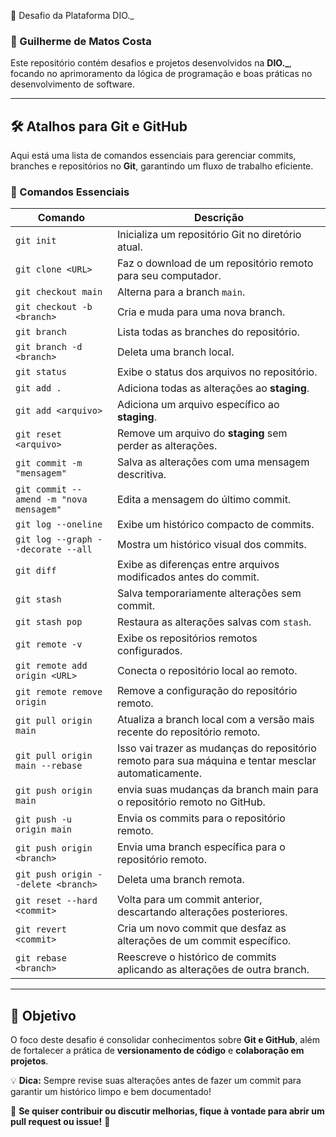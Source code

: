 🚀 Desafio da Plataforma DIO._

### 👋 Guilherme de Matos Costa  

Este repositório contém desafios e projetos desenvolvidos na **DIO._**, focando no aprimoramento da lógica de programação e boas práticas no desenvolvimento de software.  

---

## 🛠️ Atalhos para Git e GitHub  

Aqui está uma lista de comandos essenciais para gerenciar commits, branches e repositórios no **Git**, garantindo um fluxo de trabalho eficiente.  

### 🔹 Comandos Essenciais  

| Comando | Descrição |
|---------|-----------|
| `git init` | Inicializa um repositório Git no diretório atual. |
| `git clone <URL>` | Faz o download de um repositório remoto para seu computador. |
| `git checkout main` | Alterna para a branch `main`. |
| `git checkout -b <branch>` | Cria e muda para uma nova branch. |
| `git branch` | Lista todas as branches do repositório. |
| `git branch -d <branch>` | Deleta uma branch local. |
| `git status` | Exibe o status dos arquivos no repositório. |
| `git add .` | Adiciona todas as alterações ao **staging**. |
| `git add <arquivo>` | Adiciona um arquivo específico ao **staging**. |
| `git reset <arquivo>` | Remove um arquivo do **staging** sem perder as alterações. |
| `git commit -m "mensagem"` | Salva as alterações com uma mensagem descritiva. |
| `git commit --amend -m "nova mensagem"` | Edita a mensagem do último commit. |
| `git log --oneline` | Exibe um histórico compacto de commits. |
| `git log --graph --decorate --all` | Mostra um histórico visual dos commits. |
| `git diff` | Exibe as diferenças entre arquivos modificados antes do commit. |
| `git stash` | Salva temporariamente alterações sem commit. |
| `git stash pop` | Restaura as alterações salvas com `stash`. |
| `git remote -v` | Exibe os repositórios remotos configurados. |
| `git remote add origin <URL>` | Conecta o repositório local ao remoto. |
| `git remote remove origin` | Remove a configuração do repositório remoto. |
| `git pull origin main` | Atualiza a branch local com a versão mais recente do repositório remoto. |
| `git pull origin main --rebase` |Isso vai trazer as mudanças do repositório remoto para sua máquina e tentar mesclar automaticamente. |
| `git push origin main` |envia suas mudanças da branch main para o repositório remoto no GitHub. |
| `git push -u origin main` | Envia os commits para o repositório remoto. |
| `git push origin <branch>` | Envia uma branch específica para o repositório remoto. |
| `git push origin --delete <branch>` | Deleta uma branch remota. |
| `git reset --hard <commit>` | Volta para um commit anterior, descartando alterações posteriores. |
| `git revert <commit>` | Cria um novo commit que desfaz as alterações de um commit específico. |
| `git rebase <branch>` | Reescreve o histórico de commits aplicando as alterações de outra branch. |

---

## 🎯 Objetivo  

O foco deste desafio é consolidar conhecimentos sobre **Git e GitHub**, além de fortalecer a prática de **versionamento de código** e **colaboração em projetos**.  

💡 **Dica:** Sempre revise suas alterações antes de fazer um commit para garantir um histórico limpo e bem documentado!  

📌 **Se quiser contribuir ou discutir melhorias, fique à vontade para abrir um pull request ou issue!** 🚀
